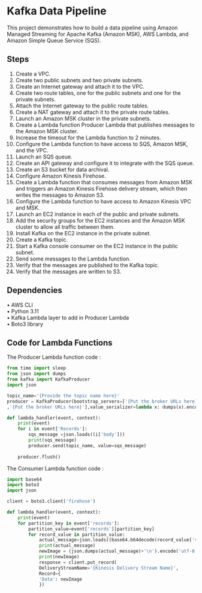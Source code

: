 # Kafka Data Pipeline
This project demonstrates how to build a data pipeline using Amazon Managed Streaming for Apache Kafka (Amazon MSK), AWS Lambda, and Amazon Simple Queue Service (SQS).

## Steps
1. Create a VPC.
2. Create two public subnets and two private subnets.
3. Create an Internet gateway and attach it to the VPC.
4. Create two route tables, one for the public subnets and one for the private subnets. 
5. Attach the Internet gateway to the public route tables.
6. Create a NAT gateway and attach it to the private route tables.
7. Launch an Amazon MSK cluster in the private subnets.
8. Create a Lambda function Producer Lambda that publishes messages to the Amazon MSK cluster.
9. Increase the timeout for the Lambda function to 2 minutes.
10. Configure the Lambda function to have access to SQS, Amazon MSK, and the VPC.
11. Launch an SQS queue.
12. Create an API gateway and configure it to integrate with the SQS queue.
13. Create an S3 bucket for data archival.
14. Configure Amazon Kinesis Firehose.
15. Create a Lambda function that consumes messages from Amazon MSK and triggers an Amazon Kinesis Firehose delivery stream, which then writes the messages to Amazon S3.
16. Configure the Lambda function to have access to Amazon Kinesis VPC and MSK.
17. Launch an EC2 instance in each of the public and private subnets.
18. Add the security groups for the EC2 instances and the Amazon MSK cluster to allow all traffic between them.
19. Install Kafka on the EC2 instance in the private subnet.
20. Create a Kafka topic.
21. Start a Kafka console consumer on the EC2 instance in the public subnet.
22. Send some messages to the Lambda function.
23. Verify that the messages are published to the Kafka topic.
24. Verify that the messages are written to S3.


## Dependencies
• AWS CLI   
• Python 3.11   
• Kafka Lambda layer to add in Producer Lambda  
• Boto3 library  

## Code for Lambda Functions


The Producer Lambda function code :

```python
from time import sleep
from json import dumps
from kafka import KafkaProducer
import json

topic_name='{Provide the topic name here}'
producer = KafkaProducer(bootstrap_servers=['{Put the broker URLs here}'
,'{Put the broker URLs here}'],value_serializer=lambda x: dumps(x).encode('utf-8'))

def lambda_handler(event, context):
    print(event)
    for i in event['Records']:
        sqs_message =json.loads((i['body']))
        print(sqs_message)
        producer.send(topic_name, value=sqs_message)
    
    producer.flush()
```
The Consumer Lambda function code :
```python
import base64
import boto3
import json

client = boto3.client('firehose')

def lambda_handler(event, context):
	print(event)
	for partition_key in event['records']:
		partition_value=event['records'][partition_key]
		for record_value in partition_value:
			actual_message=json.loads((base64.b64decode(record_value['value'])).decode('utf-8'))
			print(actual_message)
			newImage = (json.dumps(actual_message)+'\n').encode('utf-8')
			print(newImage)
			response = client.put_record(
			DeliveryStreamName='{Kinesis Delivery Stream Name}',
			Record={
			'Data': newImage
			})
```

